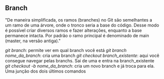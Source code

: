 ## Branch

"De maneira simplificada, os ramos (branches) no Git são semelhantes a um ramo de uma árvore, onde o tronco seria a base do código. Desse modo é possível criar diversos ramos e fazer alterações, enquanto a base permanece intacta. Por padrão o ramo principal é denominado de main (master, na versão antiga)."

*git branch*: permite ver em qual branch você está
*git branch nome_da_branch*: cria uma branch
*git checkout branch_existente*: aqui você consegue navegar pelas branchs. Sai de uma e entra na branch_existente
*git checkout -b nome_da_branch*: cria um novo branch e já troca para ela. Uma junção dos dois últimos comandos

